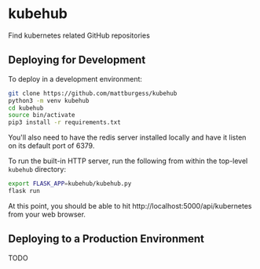 # kubehub
Find kubernetes related GitHub repositories

## Deploying for Development

To deploy in a development environment:

```bash
git clone https://github.com/mattburgess/kubehub
python3 -m venv kubehub
cd kubehub
source bin/activate
pip3 install -r requirements.txt
```

You'll also need to have the redis server installed locally and have it listen
on its default port of 6379.

To run the built-in HTTP server, run the following from within the top-level
`kubehub` directory:

```bash
export FLASK_APP=kubehub/kubehub.py
flask run
```

At this point, you should be able to hit http://localhost:5000/api/kubernetes
from your web browser.

## Deploying to a Production Environment

TODO
